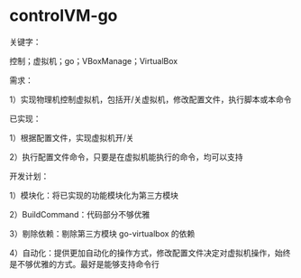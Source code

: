 # controlVM-go

关键字：

控制；虚拟机；go；VBoxManage；VirtualBox

需求：

1）实现物理机控制虚拟机，包括开/关虚拟机，修改配置文件，执行脚本或本命令

已实现：

1）根据配置文件，实现虚拟机开/关

2）执行配置文件命令，只要是在虚拟机能执行的命令，均可以支持

开发计划：

1）模块化：将已实现的功能模块化为第三方模块

2）BuildCommand：代码部分不够优雅

3）剔除依赖：剔除第三方模块 go-virtualbox 的依赖

4）自动化：提供更加自动化的操作方式，修改配置文件决定对虚拟机操作，始终是不够优雅的方式。最好是能够支持命令行
